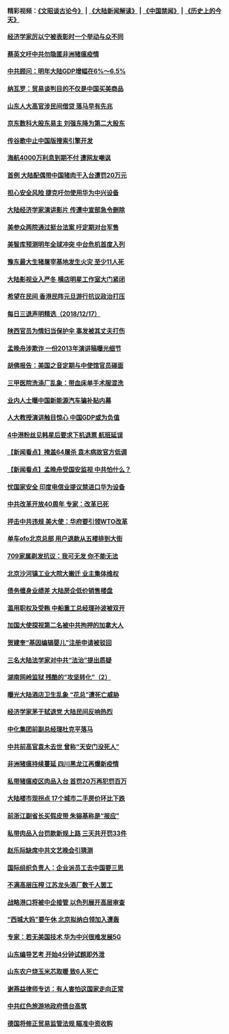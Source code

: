 #### 精彩视频：[《文昭谈古论今》](https://github.com/gfw-breaker/wenzhao/blob/master/README.md?t=12180930) | [《大陆新闻解读》](https://github.com/gfw-breaker/ntdtv-comedy/blob/master/README.md?t=12180930) | [《中国禁闻》](https://github.com/gfw-breaker/ntdtv-news/blob/master/README.md?t=12180930) | [《历史上的今天》](https://github.com/gfw-breaker/today-in-history/blob/master/README.md?t=12180930) 

#### [经济学家厉以宁被表彰时一个举动与众不同](../pages/nsc413/n10917526.md?t=12180930) 

#### [蔡英文吁中共勿隐匿非洲猪瘟疫情](../pages/nsc413/n10917642.md?t=12180930) 

#### [中共顾问：明年大陆GDP增幅在6%～6.5%](../pages/nsc413/n10917474.md?t=12180930) 


#### [纳瓦罗：贸易谈判目的不仅是中国买美商品](../pages/nsc413/n10917018.md?t=12180930) 

#### [山东人大高官涉民间借贷 落马早有先兆](../pages/nsc413/n10917498.md?t=12180930) 

#### [京东数科大股东易主 刘强东降为第二大股东](../pages/nsc413/n10917257.md?t=12180930) 

#### [传谷歌中止中国版搜索引擎开发](../pages/nsc413/n10917439.md?t=12180930) 

#### [海航4000万利息到期不付 遭网友嘲讽](../pages/nsc413/n10916814.md?t=12180930) 

#### [首例 大陆配偶带中国猪肉干入台遭罚20万元](../pages/nsc413/n10917317.md?t=12180930) 

#### [担心安全风险 捷克吁勿使用华为中兴设备](../pages/nsc413/n10916667.md?t=12180930) 

#### [大陆经济学家演讲影片 传遭中宣部急令删除](../pages/nsc413/n10917132.md?t=12180930) 

#### [美参众两院通过挺台法案 吁定期对台军售](../pages/nsc413/n10917016.md?t=12180930) 

#### [美智库预测明年全球冲突 中台危机首度入列](../pages/nsc413/n10916856.md?t=12180930) 

#### [豫东最大生猪屠宰基地发生火灾 至少11人死](../pages/nsc413/n10916945.md?t=12180930) 

#### [大陆影视业入严冬 横店明星工作室大门紧闭](../pages/nsc413/n10916638.md?t=12180930) 

#### [希望在民间 香港民阵元旦游行抗议政治打压](../pages/nsc413/n10916933.md?t=12180930) 

#### [每日三退声明精选（2018/12/17）](../pages/nsc413/n10916963.md?t=12180930) 

#### [陕西官员为情妇当保护伞 事发被其丈夫打伤](../pages/nsc413/n10916775.md?t=12180930) 

#### [孟晚舟涉欺诈 一份2013年演讲稿曝光细节](../pages/nsc413/n10916405.md?t=12180930) 

#### [胡佛报告：美国之音定期与中使馆官员碰面](../pages/nsc413/n10916158.md?t=12180930) 

#### [三甲医院洗涤厂乱象：带血床单手术服混洗](../pages/nsc413/n10916669.md?t=12180930) 

#### [业内人士曝中国新能源汽车骗补贴内幕](../pages/nsc413/n10916474.md?t=12180930) 

#### [人大教授演讲触目惊心 中国GDP或为负值](../pages/nsc413/n10916621.md?t=12180930) 

#### [4中港粉丝见韩星后要求下机退票 航班延误](../pages/nsc413/n10916453.md?t=12180930) 

#### [【新闻看点】掩盖64屠杀 袁木病故官方低调](../pages/nsc413/n10916356.md?t=12180930) 

#### [【新闻看点】孟晚舟受国安监视 中共怕什么？](../pages/nsc413/n10916290.md?t=12180930) 

#### [忧国家安全 印度电信业提议禁进口华为设备](../pages/nsc413/n10916414.md?t=12180930) 

#### [中共改革开放40周年 专家：改革已死](../pages/nsc413/n10916173.md?t=12180930) 

#### [抨击中共违规 美大使：华府要引领WTO改革](../pages/nsc413/n10916337.md?t=12180930) 

#### [单车ofo北京总部 用户退款从五楼排到大街](../pages/nsc413/n10916120.md?t=12180930) 

#### [709家属剃发抗议：我可无发 你不能无法](../pages/nsc413/n10916197.md?t=12180930) 

#### [北京沙河镇工业大院大搬迁 业主集体维权](../pages/nsc413/n10915364.md?t=12180930) 

#### [债务缠身业绩差 大陆房企低价销售楼盘](../pages/nsc413/n10915350.md?t=12180930) 

#### [滥用职权及受贿 中船重工总经理孙波被双开](../pages/nsc413/n10915591.md?t=12180930) 

#### [加国大使探视第二名被中共拘押的加拿大人](../pages/nsc413/n10916036.md?t=12180930) 

#### [贺建奎“基因编辑婴儿”注册申请被驳回](../pages/nsc413/n10915755.md?t=12180930) 

#### [三名大陆法学家对中共“法治”提出质疑](../pages/nsc413/n10916024.md?t=12180930) 


#### [湖南网岭监狱 残酷的“攻坚转化”（2）](../pages/nsc413/n10914115.md?t=12180930) 

#### [曝光大陆酒店卫生乱象 “花总”遭死亡威胁](../pages/nsc413/n10915407.md?t=12180930) 

#### [经济学家茅于轼退党 大陆民间反响热烈](../pages/nsc413/n10914763.md?t=12180930) 

#### [中化集团前副总经理杜克平落马](../pages/nsc413/n10915384.md?t=12180930) 

#### [中共前高官袁木去世 曾称“天安门没死人”](../pages/nsc413/n10915346.md?t=12180930) 

#### [非洲猪瘟持续蔓延 四川黑龙江再爆新疫情](../pages/nsc413/n10914884.md?t=12180930) 

#### [私带猪瘟疫区肉品入台 首罚20万再犯罚百万](../pages/nsc413/n10915348.md?t=12180930) 

#### [大陆楼市现拐点 17个城市二手房价环比下跌](../pages/nsc413/n10914735.md?t=12180930) 

#### [前浙江副省长买假皮带 朱镕基称是“报应”](../pages/nsc413/n10915037.md?t=12180930) 

#### [私带肉品入台罚款新规上路 三天共开罚33件](../pages/nsc413/n10914967.md?t=12180930) 

#### [赵乐际缺席中共文艺晚会引猜测](../pages/nsc413/n10915054.md?t=12180930) 

#### [国际组织负责人：企业派员工去中国要三思](../pages/nsc413/n10914918.md?t=12180930) 

#### [不满高层压榨 江苏龙头酒厂数千人罢工](../pages/nsc413/n10914628.md?t=12180930) 

#### [战略港口将被中企接管 以色列展开高层审查](../pages/nsc413/n10914656.md?t=12180930) 

#### [“西城大妈”要午休 北京拟纳白领加入遭轰](../pages/nsc413/n10914644.md?t=12180930) 

#### [专家：若无美国技术 华为中兴很难发展5G](../pages/nsc413/n10913393.md?t=12180930) 

#### [山东编导艺考 开始4分钟试题即外泄](../pages/nsc413/n10914576.md?t=12180930) 

#### [山东农户烧玉米芯取暖 致6人死亡](../pages/nsc413/n10914548.md?t=12180930) 

#### [谢燕益律师专访：有人害怕这国家走向正常](../pages/nsc413/n10904430.md?t=12180930) 

#### [中共红色旅游地政府债台高筑](../pages/nsc413/n10914507.md?t=12180930) 

#### [德国将修正贸易监管法规 瞄准中资收购](../pages/nsc413/n10914486.md?t=12180930) 

